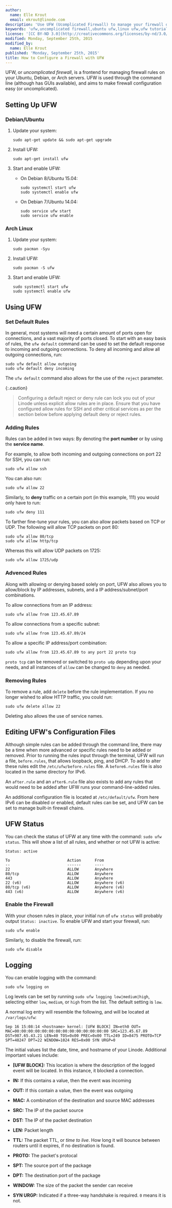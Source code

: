 ```yaml
---
author:
  name: Elle Krout
  email: ekrout@linode.com
description: 'Use UFW (Ucomplicated Firewall) to manage your firewall on Ubuntu, Debian, or Arch Linux; this guide contains instructions for setting up default rules, adding/removing rules, setting up logging, and some advanced features.'
keywords: 'ufw,uncomplicated firewall,ubuntu ufw,linux ufw,ufw tutorial,ubuntu firewall,iptables,networking,firewalls,filtering,firewall setup,ubuntu,debian,arch'
license: '[CC BY-ND 3.0](http://creativecommons.org/licenses/by-nd/3.0/us/)'
modified: Monday, September 25th, 2015
modified_by:
  name: Elle Krout
published: 'Monday, September 25th, 2015'
title: How to Configure a Firewall with UFW
---
```


UFW, or *uncomplicated firewall*, is a frontend for managing firewall rules on your Ubuntu, Debian, or Arch servers. UFW is used through the command line (although has GUIs available), and aims to make firewall configuration easy (or uncomplicated).

## Setting Up UFW

### Debian/Ubuntu

1.  Update your system:

        sudo apt-get update && sudo apt-get upgrade
        
2.  Install UFW:

        sudo apt-get install ufw
        
3.  Start and enable UFW:

    -   On Debian 8/Ubuntu 15.04:
    
            sudo systemctl start ufw
            sudo systemctl enable ufw
            
    -   On Debian 7/Ubuntu 14.04:
    
            sudo service ufw start
            sudo service ufw enable
            

### Arch Linux

1.  Update your system:

        sudo pacman -Syu
        
2.  Install UFW:

        sudo pacman -S ufw

3.  Start and enable UFW:

        sudo systemctl start ufw
        sudo systemctl enable ufw


## Using UFW

### Set Default Rules

In general, most systems will need a certain amount of ports open for connections, and a vast majority of ports closed. To start with an easy basis of rules, the `ufw default` command can be used to set the default response to incoming and outgoing connections. To deny all incoming and allow all outgoing connections, run:

    sudo ufw default allow outgoing
    sudo ufw default deny incoming
        
The `ufw default` command also allows for the use of the `reject` parameter.

{:.caution}
>Configuring a default reject or deny rule can lock you out of your Linode unless explicit allow rules are in place.  Ensure that you have configured allow rules for SSH and other critical services as per the section below before applying default deny or reject rules.

### Adding Rules

Rules can be added in two ways: By denoting the **port number** or by using the **service name**.

For example, to allow both incoming and outgoing connections on port 22 for SSH, you can run:

    sudo ufw allow ssh
    
You can also run:

    sudo ufw allow 22
    
Similarly, to **deny** traffic on a certain port (in this example, 111) you would only have to run:

    sudo ufw deny 111
    
To farther fine-tune your rules, you can also allow packets based on TCP or UDP. The following will allow TCP packets on port 80:

    sudo ufw allow 80/tcp
    sudo ufw allow http/tcp
    
Whereas this will allow UDP packets on 1725:

    sudo ufw allow 1725/udp
    
    
### Advenced Rules

Along with allowing or denying based solely on port, UFW also allows you to allow/block by IP addresses, subnets, and a IP address/subnet/port combinations.

To allow connections from an IP address:

    sudo ufw allow from 123.45.67.89
    
To allow connections from a specific subnet:

    sudo ufw allow from 123.45.67.89/24
    
To allow a specific IP address/port combination:

    sudo ufw allow from 123.45.67.89 to any port 22 proto tcp
    
`proto tcp` can be removed or switched to `proto udp` depending upon your needs, and all instances of `allow` can be changed to `deny` as needed.

    
### Removing Rules

To remove a rule, add `delete` before the rule implementation. If you no longer wished to allow HTTP traffic, you could run:

    sudo ufw delete allow 22
    
Deleting also allows the use of service names.


## Editing UFW's Configuration Files

Although simple rules can be added through the command line, there may be a time when more advanced or specific rules need to be added or removed. Prior to running the rules input through the terminal, UFW will run a file, `before.rules`, that allows loopback, ping, and DHCP. To add to alter these rules edit the `/etc/ufw/before.rules` file. A `before6.rules` file is also located in the same directory for IPv6.

An `after.rule` and an `after6.rule` file also exists to add any rules that would need to be added after UFW runs your command-line-added rules.

An additional configuration file is located at `/etc/default/ufw`. From here IPv6 can be disabled or enabled, default rules can be set, and UFW can be set to manage built-in firewall chains.


## UFW Status

You can check the status of UFW at any time with the command: `sudo ufw status`. This will show a list of all rules, and whether or not UFW is active:

    Status: active
    
    To                         Action      From
    --                         ------      ----
    22                         ALLOW       Anywhere
    80/tcp                     ALLOW       Anywhere
    443                        ALLOW       Anywhere
    22 (v6)                    ALLOW       Anywhere (v6)
    80/tcp (v6)                ALLOW       Anywhere (v6)
    443 (v6)                   ALLOW       Anywhere (v6)


### Enable the Firewall

With your chosen rules in place, your initial run of `ufw status` will probably output `Status: inactive`. To enable UFW and start your firewall, run:

    sudo ufw enable
    
Similarly, to disable the firewall, run:

    sudo ufw disable
    
## Logging

You can enable logging with the command:

    sudo ufw logging on
    
Log levels can be set by running `sudo ufw logging low|medium|high`, selecting either `low`, `medium`, or `high` from the list. The default setting is `low`.
    
A normal log entry will resemble the following, and will be located at `/var/logs/ufw`:

    Sep 16 15:08:14 <hostname> kernel: [UFW BLOCK] IN=eth0 OUT= MAC=00:00:00:00:00:00:00:00:00:00:00:00:00:00 SRC=123.45.67.89 DST=987.65.43.21 LEN=40 TOS=0x00 PREC=0x00 TTL=249 ID=8475 PROTO=TCP SPT=48247 DPT=22 WINDOW=1024 RES=0x00 SYN URGP=0
    
The initial values list the date, time, and hostname of your Linode. Additional important values include:

-   **[UFW BLOCK]:** This location is where the description of the logged event will be located. In this instance, it blocked a connection.

-   **IN:** If this contains a value, then the event was incoming

-   **OUT:** If this contain a value, then the event was outgoing

-   **MAC:** A combination of the destination and source MAC addresses

-   **SRC:** The IP of the packet source

-   **DST:** The IP of the packet destination

-   **LEN:** Packet length

-   **TTL:** The packet TTL, or *time to live*. How long it will bounce between routers until it expires, if no destination is found.

-   **PROTO:** The packet's protocal

-   **SPT:** The source port of the package

-   **DPT:** The destination port of the package

-   **WINDOW:** The size of the packet the sender can receive

-   **SYN URGP:** Indicated if a three-way handshake is required. `0` means it is not.
